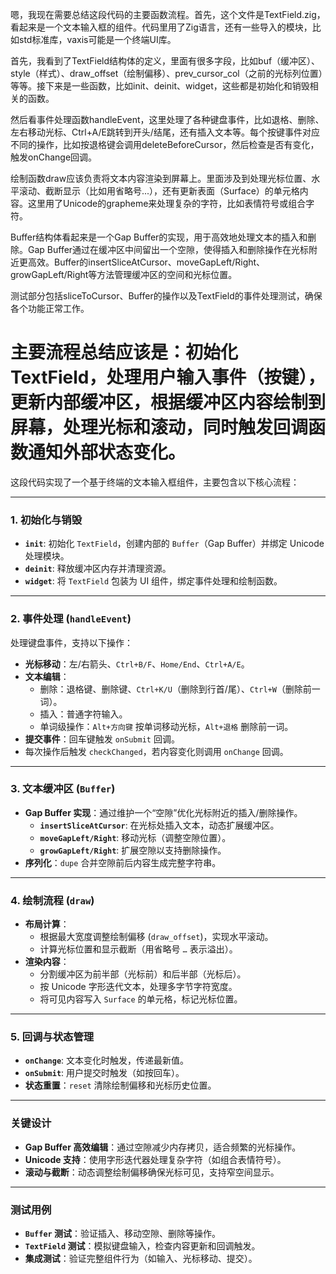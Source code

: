 嗯，我现在需要总结这段代码的主要函数流程。首先，这个文件是TextField.zig，看起来是一个文本输入框的组件。代码里用了Zig语言，还有一些导入的模块，比如std标准库，vaxis可能是一个终端UI库。

首先，我看到了TextField结构体的定义，里面有很多字段，比如buf（缓冲区）、style（样式）、draw_offset（绘制偏移）、prev_cursor_col（之前的光标列位置）等等。接下来是一些函数，比如init、deinit、widget，这些都是初始化和销毁相关的函数。

然后看事件处理函数handleEvent，这里处理了各种键盘事件，比如退格、删除、左右移动光标、Ctrl+A/E跳转到开头/结尾，还有插入文本等。每个按键事件对应不同的操作，比如按退格键会调用deleteBeforeCursor，然后检查是否有变化，触发onChange回调。

绘制函数draw应该负责将文本内容渲染到屏幕上。里面涉及到处理光标位置、水平滚动、截断显示（比如用省略号...），还有更新表面（Surface）的单元格内容。这里用了Unicode的grapheme来处理复杂的字符，比如表情符号或组合字符。

Buffer结构体看起来是一个Gap Buffer的实现，用于高效地处理文本的插入和删除。Gap Buffer通过在缓冲区中间留出一个空隙，使得插入和删除操作在光标附近更高效。Buffer的insertSliceAtCursor、moveGapLeft/Right、growGapLeft/Right等方法管理缓冲区的空间和光标位置。

测试部分包括sliceToCursor、Buffer的操作以及TextField的事件处理测试，确保各个功能正常工作。

主要流程总结应该是：初始化TextField，处理用户输入事件（按键），更新内部缓冲区，根据缓冲区内容绘制到屏幕，处理光标和滚动，同时触发回调函数通知外部状态变化。
================================================
这段代码实现了一个基于终端的文本输入框组件，主要包含以下核心流程：

---

### **1. 初始化与销毁**
- **`init`**: 初始化 `TextField`，创建内部的 `Buffer`（Gap Buffer）并绑定 Unicode 处理模块。
- **`deinit`**: 释放缓冲区内存并清理资源。
- **`widget`**: 将 `TextField` 包装为 UI 组件，绑定事件处理和绘制函数。

---

### **2. 事件处理 (`handleEvent`)**
处理键盘事件，支持以下操作：
- **光标移动**：左/右箭头、`Ctrl+B/F`、`Home/End`、`Ctrl+A/E`。
- **文本编辑**：
  - 删除：退格键、删除键、`Ctrl+K/U`（删除到行首/尾）、`Ctrl+W`（删除前一词）。
  - 插入：普通字符输入。
  - 单词级操作：`Alt+方向键` 按单词移动光标，`Alt+退格` 删除前一词。
- **提交事件**：回车键触发 `onSubmit` 回调。
- 每次操作后触发 `checkChanged`，若内容变化则调用 `onChange` 回调。

---

### **3. 文本缓冲区 (`Buffer`)**
- **Gap Buffer 实现**：通过维护一个“空隙”优化光标附近的插入/删除操作。
  - **`insertSliceAtCursor`**: 在光标处插入文本，动态扩展缓冲区。
  - **`moveGapLeft/Right`**: 移动光标（调整空隙位置）。
  - **`growGapLeft/Right`**: 扩展空隙以支持删除操作。
- **序列化**：`dupe` 合并空隙前后内容生成完整字符串。

---

### **4. 绘制流程 (`draw`)**
- **布局计算**：
  - 根据最大宽度调整绘制偏移 (`draw_offset`)，实现水平滚动。
  - 计算光标位置和显示截断（用省略号 `…` 表示溢出）。
- **渲染内容**：
  - 分割缓冲区为前半部（光标前）和后半部（光标后）。
  - 按 Unicode 字形迭代文本，处理多字节字符宽度。
  - 将可见内容写入 `Surface` 的单元格，标记光标位置。

---

### **5. 回调与状态管理**
- **`onChange`**: 文本变化时触发，传递最新值。
- **`onSubmit`**: 用户提交时触发（如按回车）。
- **状态重置**：`reset` 清除绘制偏移和光标历史位置。

---

### **关键设计**
- **Gap Buffer 高效编辑**：通过空隙减少内存拷贝，适合频繁的光标操作。
- **Unicode 支持**：使用字形迭代器处理复杂字符（如组合表情符号）。
- **滚动与截断**：动态调整绘制偏移确保光标可见，支持窄空间显示。

---

### **测试用例**
- **`Buffer` 测试**：验证插入、移动空隙、删除等操作。
- **`TextField` 测试**：模拟键盘输入，检查内容更新和回调触发。
- **集成测试**：验证完整组件行为（如输入、光标移动、提交）。